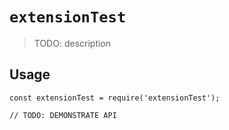 # `extensionTest`

> TODO: description

## Usage

```
const extensionTest = require('extensionTest');

// TODO: DEMONSTRATE API
```
